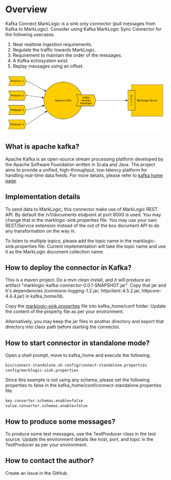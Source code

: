 # Overview

Kafka Connect MarkLogic is a sink only connector (pull messages from Kafka to MarkLogic). Consider using Kafka MarkLogic Sync Connector for the following usecases.

1. Near realtime ingestion requirements.
2. Regulate the traffic towards MarkLogic.
3. Requirement to maintain the order of the messages. 
4. A Kafka echosystem exist.
5. Replay messages using an offset.

![Kafka Connect MarkLogic](kafka-connect-ml.png)

## What is apache kafka?
Apache Kafka is an open-source stream processing platform developed by the Apache Software Foundation written in Scala and Java. The project aims to provide a unified, high-throughput, low-latency platform for handling real-time data feeds. For more details, please refer to [kafka home page](https://kafka.apache.org/).

## Implementation details 

To send data to MarkLogic, this connector make use of MarkLogic REST API. By default the /v1/documents endpoint at port 8000 is used. You may change that in the marklogic-sink.properties file. You may use your own REST/Service extension instead of the out of the box document API to do any transformation on the way in.

To listen to multiple topics, please add the topic name in the marklogic-sink.properties file. Current implementation will take the topic name and use it as the MarkLogic document collection name.

## How to deploy the connector in Kafka?

This is a maven project. Do a mvn clean install, and it will produce an artifact "marklogic-kafka-connector-0.0.1-SNAPSHOT.jar". Copy that jar and it's dependencies (commons-logging-1.2.jar, httpclient-4.5.2.jar, httpcore-4.4.4.jar) in kafka_home/lib.

Copy the [marklogic-sink.properties](https://github.com/sanjuthomas/kafka-connect-marklogic/blob/master/config/marklogic-sink.properties) file into kafka_home/conf folder. Update the content of the property file as per your environment.

Alternatively, you may keep the jar files in another directory and export that directory into class path before starting the connector.

## How to start connector in standalone mode?

Open a shell prompt, move to kafka_home and execute the following.

```
bin/connect-standalone.sh config/connect-standalone.properties config/marklogic-sink.properties
```

Since this example is not using any schema, please set the following properties to false in the kafka_home/conf/connect-standalone.properties file.

```
key.converter.schemas.enable=false
value.converter.schemas.enable=false
```

## How to produce some messages?

To produce some test messages, use the TestProducer class in the test source. Update the environment details like host, port, and topic in the TestProducer as per your environment.

## How to contact the author?

Create an issue in the GitHub.
 


